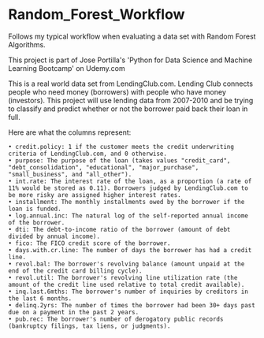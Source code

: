 # Random_Forest_Workflow
Follows my typical workflow when evaluating a data set with Random Forest Algorithms.

This project is part of Jose Portilla's 'Python for Data Science and Machine Learning Bootcamp' on Udemy.com

This is a real world data set from LendingClub.com.  Lending Club connects people who need money (borrowers) with people who have money (investors). This project will use lending data from 2007-2010 and be trying to classify and predict whether or not the borrower paid back their loan in full.

Here are what the columns represent:

    • credit.policy: 1 if the customer meets the credit underwriting criteria of LendingClub.com, and 0 otherwise.
    • purpose: The purpose of the loan (takes values "credit_card", "debt_consolidation", "educational", "major_purchase", "small_business", and "all_other").
    • int.rate: The interest rate of the loan, as a proportion (a rate of 11% would be stored as 0.11). Borrowers judged by LendingClub.com to be more risky are assigned higher interest rates.
    • installment: The monthly installments owed by the borrower if the loan is funded.
    • log.annual.inc: The natural log of the self-reported annual income of the borrower.
    • dti: The debt-to-income ratio of the borrower (amount of debt divided by annual income).
    • fico: The FICO credit score of the borrower.
    • days.with.cr.line: The number of days the borrower has had a credit line.
    • revol.bal: The borrower's revolving balance (amount unpaid at the end of the credit card billing cycle).
    • revol.util: The borrower's revolving line utilization rate (the amount of the credit line used relative to total credit available).
    • inq.last.6mths: The borrower's number of inquiries by creditors in the last 6 months.
    • delinq.2yrs: The number of times the borrower had been 30+ days past due on a payment in the past 2 years.
    • pub.rec: The borrower's number of derogatory public records (bankruptcy filings, tax liens, or judgments).
